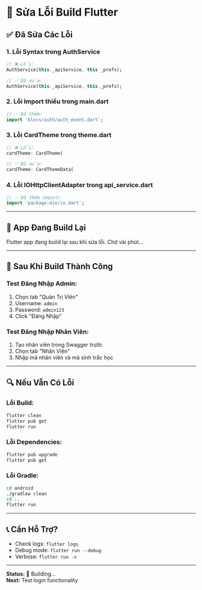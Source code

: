 # 🔧 Sửa Lỗi Build Flutter

## ✅ Đã Sửa Các Lỗi

### 1. Lỗi Syntax trong AuthService
```dart
// ❌ Lỗi:
AuthService(this._apiService, this _prefs);

// ✅ Đã sửa:
AuthService(this._apiService, this._prefs);
```

### 2. Lỗi Import thiếu trong main.dart
```dart
// ✅ Đã thêm:
import 'blocs/auth/auth_event.dart';
```

### 3. Lỗi CardTheme trong theme.dart
```dart
// ❌ Lỗi:
cardTheme: CardTheme(

// ✅ Đã sửa:
cardTheme: CardThemeData(
```

### 4. Lỗi IOHttpClientAdapter trong api_service.dart
```dart
// ✅ Đã thêm import:
import 'package:dio/io.dart';
```

---

## 🚀 App Đang Build Lại

Flutter app đang build lại sau khi sửa lỗi. Chờ vài phút...

---

## 📱 Sau Khi Build Thành Công

### Test Đăng Nhập Admin:
1. Chọn tab "Quản Trị Viên"
2. Username: `admin`
3. Password: `admin123`
4. Click "Đăng Nhập"

### Test Đăng Nhập Nhân Viên:
1. Tạo nhân viên trong Swagger trước
2. Chọn tab "Nhân Viên"
3. Nhập mã nhân viên và mã sinh trắc học

---

## 🔍 Nếu Vẫn Có Lỗi

### Lỗi Build:
```bash
flutter clean
flutter pub get
flutter run
```

### Lỗi Dependencies:
```bash
flutter pub upgrade
flutter pub get
```

### Lỗi Gradle:
```bash
cd android
./gradlew clean
cd ..
flutter run
```

---

## 📞 Cần Hỗ Trợ?

- Check logs: `flutter logs`
- Debug mode: `flutter run --debug`
- Verbose: `flutter run -v`

---

**Status:** 🔄 Building...  
**Next:** Test login functionality
